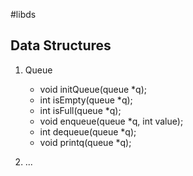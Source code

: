 #libds

## Data Structures

1. Queue 
    - void initQueue(queue *q);
    - int isEmpty(queue *q);
    - int isFull(queue *q);
    - void enqueue(queue *q, int value);
    - int dequeue(queue *q);
    - void printq(queue *q);

2. ...
